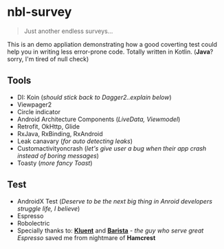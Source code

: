 # nbl-survey
> Just another endless surveys...

This is an demo appliation demonstrating how a good coverting test could help you in writing less error-prone code.
Totally written in Kotlin. (**Java**? sorry, I'm tired of null check)

## Tools
 - DI: Koin (*should stick back to Dagger2..explain below*)
 - Viewpager2 
 - Circle indicator
 - Android Architecture Components (*LiveData, Viewmodel*)
 - Retrofit, OkHttp, Glide
 - RxJava, RxBinding, RxAndroid
 - Leak canavary (*for auto detecting leaks*)
 - Customactivityoncrash (*let's give user a bug when their app crash instead of boring messages*)
 - Toasty (*more fancy Toast*)
 
 ## Test
 - AndroidX Test (*Deserve to be the next big thing in Anroid developers struggle life, I believe*)
 - Espresso 
 - Robolectric 
 - Specially thanks to: [**Kluent**](https://github.com/MarkusAmshove/Kluent) and [**Barista**](https://github.com/SchibstedSpain/Barista) - *the guy who serve great Espresso* saved me from nightmare of **Hamcrest**
